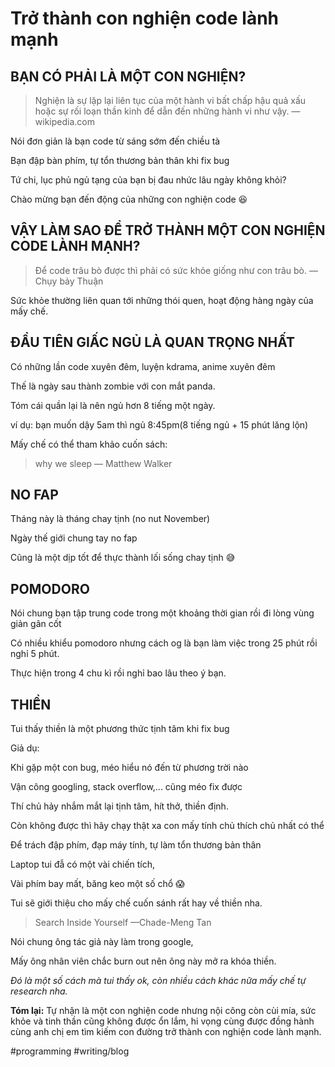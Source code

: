 # Trở thành con nghiện code lành mạnh

## BẠN CÓ PHẢI LÀ MỘT CON NGHIỆN?

> Nghiện là sự lặp lại liên tục của một hành vi bất chấp hậu quả xấu hoặc sự rối loạn thần kinh để dẫn đến những hành vi như vậy. — wikipedia.com

Nói đơn giản là bạn code từ sáng sớm đến chiều tà

Bạn đập bàn phím, tự tổn thương bản thân khi fix bug

Tứ chi, lục phủ ngủ tạng của bạn bị đau nhức lâu ngày không khỏi?

Chào mừng bạn đến động của những con nghiện code 😆

## VẬY LÀM SAO ĐỂ TRỞ THÀNH MỘT CON NGHIỆN CODE LÀNH MẠNH?

> Để code trâu bò được thì phải có sức khỏe giống như con trâu bò. — Chụy bảy Thuận

Sức khỏe thường liên quan tới những thói quen, hoạt động hàng ngày của mấy chế.

## ĐẦU TIÊN GIẤC NGỦ LÀ QUAN TRỌNG NHẤT

Có những lần code xuyên đêm, luyện kdrama, anime xuyên đêm

Thế là ngày sau thành zombie với con mắt panda.

Tóm cái quần lại là nên ngủ hơn 8 tiếng một ngày.

ví dụ: bạn muốn dậy 5am thì ngủ 8:45pm(8 tiếng ngủ + 15 phút lăng lộn)

Mấy chế có thể tham khảo cuốn sách:

> why we sleep — Matthew Walker

## NO FAP

Tháng này là tháng chay tịnh (no nut November)

Ngày thế giới chung tay no fap

Cũng là một dịp tốt để thực thành lối sống chay tịnh 😅

## POMODORO

Nói chung bạn tập trung code trong một khoảng thời gian rồi đi lòng vùng giản gân cốt

Có nhiều khiểu pomodoro nhưng cách og là bạn làm việc trong 25 phút rồi nghỉ 5 phút.

Thực hiện trong 4 chu kì rồi nghỉ bao lâu theo ý bạn.

## THIỀN

Tui thấy thiền là một phương thức tịnh tâm khi fix bug

Giả dụ:

Khi gặp một con bug, méo hiểu nó đến từ phương trời nào

Vận công googling, stack overflow,... cũng méo fix được

Thí chủ hảy nhắm mắt lại tịnh tâm, hít thở, thiền định.

Còn không được thì hãy chạy thật xa con mấy tính chủ thích chủ nhất có thể

Để trách đập phím, đạp máy tính, tự làm tổn thương bản thân

Laptop tui đẫ có một vài chiến tích,

Vài phím bay mất, băng keo một số chổ 😱

Tui sẽ giới thiệu cho mấy chế cuốn sánh rất hay về thiền nha.

> Search Inside Yourself —Chade-Meng Tan

Nói chung ông tác giả này làm trong google,

Mấy ông nhân viên chắc burn out nên ông này mở ra khóa thiền.

_Đó là một số cách mà tui thấy ok, còn nhiều cách khác nữa mấy chế tự research nha._

**Tóm lại:** Tự nhận là một con nghiện code nhưng nội công còn cùi mía, sức khỏe và tinh thần cũng không được ổn lắm, hi vọng cùng được đồng hành cùng anh chị em tìm kiếm con đường trở thành con nghiện code lành mạnh.

#programming #writing/blog 
